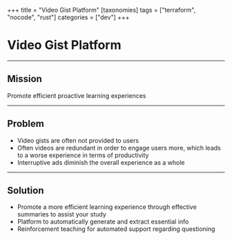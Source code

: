 +++
title = "Video Gist Platform"
[taxonomies]
tags = ["terraform", "nocode", "rust"]
categories = ["dev"]
+++

# Video Gist Platform

---

## Mission

Promote efficient proactive learning experiences

---

## Problem

- Video gists are often not provided to users
- Often videos are redundant in order to engage users more, which leads to a worse experience in terms of productivity
- Interruptive ads diminish the overall experience as a whole

---

## Solution

- Promote a more efficient learning experience through effective summaries to assist your study
- Platform to automatically generate and extract essential info
- Reinforcement teaching for automated support regarding questioning
